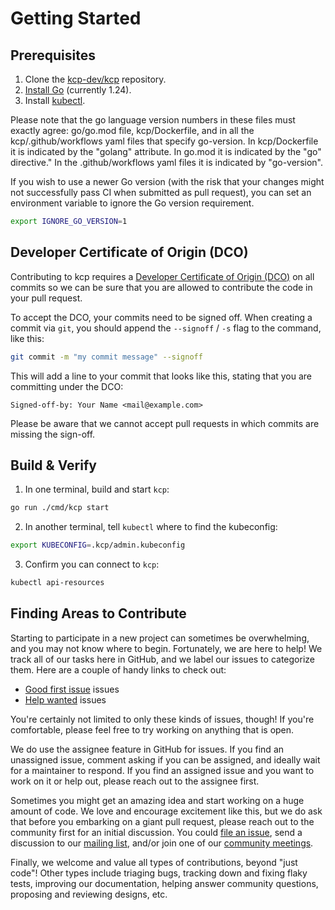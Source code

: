# Getting Started

## Prerequisites

1. Clone the [kcp-dev/kcp](https://github.com/kcp-dev/kcp) repository.
2. [Install Go](https://golang.org/doc/install) (currently 1.24).
3. Install [kubectl](https://kubernetes.io/docs/tasks/tools/#kubectl).

Please note that the go language version numbers in these files must exactly agree: go/go.mod file, kcp/Dockerfile, and in all the kcp/.github/workflows yaml files that specify go-version. In kcp/Dockerfile it is indicated by the "golang" attribute. In go.mod it is indicated by the "go" directive." In the .github/workflows yaml files it is indicated by "go-version".

If you wish to use a newer Go version (with the risk that your changes might not successfully pass CI when submitted as pull request), you can set an environment variable to ignore the Go version requirement.

```sh
export IGNORE_GO_VERSION=1
```

## Developer Certificate of Origin (DCO)

Contributing to kcp requires a [Developer Certificate of Origin (DCO)](https://developercertificate.org/) on all commits so we can be sure that you are allowed to contribute the code in your pull request.

To accept the DCO, your commits need to be signed off. When creating a commit via `git`, you should append the `--signoff` / `-s` flag to the command, like this:

```sh
git commit -m "my commit message" --signoff
```

This will add a line to your commit that looks like this, stating that you are committing under the DCO:

```
Signed-off-by: Your Name <mail@example.com>
```

Please be aware that we cannot accept pull requests in which commits are missing the sign-off.


## Build & Verify

1. In one terminal, build and start `kcp`:

```sh
go run ./cmd/kcp start
```

2. In another terminal, tell `kubectl` where to find the kubeconfig:

```sh
export KUBECONFIG=.kcp/admin.kubeconfig
```

3. Confirm you can connect to `kcp`:

```sh
kubectl api-resources
```


## Finding Areas to Contribute

Starting to participate in a new project can sometimes be overwhelming, and you may not know where to begin. Fortunately, we are here to help! We track all of our tasks here in GitHub, and we label our issues to categorize them. Here are a couple of handy links to check out:

* [Good first issue](https://github.com/kcp-dev/kcp/issues?q=is%3Aopen+is%3Aissue+label%3A%22good+first+issue%22) issues
* [Help wanted](https://github.com/kcp-dev/kcp/issues?q=is%3Aopen+is%3Aissue+label%3A%22help+wanted%22) issues

You're certainly not limited to only these kinds of issues, though! If you're comfortable, please feel free to try working on anything that is open.

We do use the assignee feature in GitHub for issues. If you find an unassigned issue, comment asking if you can be assigned, and ideally wait for a maintainer to respond. If you find an assigned issue and you want to work on it or help out, please reach out to the assignee first.

Sometimes you might get an amazing idea and start working on a huge amount of code. We love and encourage excitement like this, but we do ask that before you embarking on a giant pull request, please reach out to the community first for an initial discussion. You could [file an issue](https://github.com/kcp-dev/kcp/issues/new/choose), send a discussion to our [mailing list](https://groups.google.com/g/kcp-dev), and/or join one of our [community meetings](https://docs.google.com/document/d/1PrEhbmq1WfxFv1fTikDBZzXEIJkUWVHdqDFxaY1Ply4).

Finally, we welcome and value all types of contributions, beyond "just code"! Other types include triaging bugs, tracking down and fixing flaky tests, improving our documentation, helping answer community questions, proposing and reviewing designs, etc.
